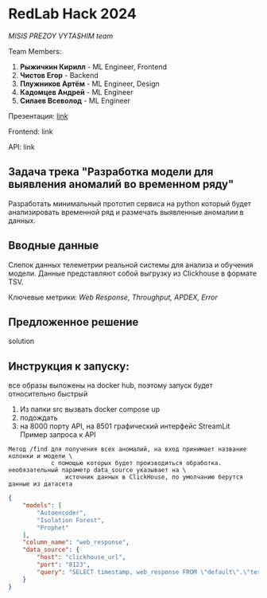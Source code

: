 # RedLab Hack 2024

*MISIS PREZOY VYTASHIM team*

Team Members:
1) **Рыжичкин Кирилл** - ML Engineer, Frontend
2) **Чистов Егор** - Backend
3) **Плужников Артём** - ML Engineer, Design
4) **Кадомцев Андрей** - ML Engineer
5) **Силаев Всеволод** - ML Engineer

Презентация: [link](https://drive.google.com/)

Frontend: link

API: link

## Задача трека "Разработка модели для выявления аномалий во временном ряду"

Разработать минимальный прототип сервиса на python который будет анализировать временной ряд и размечать выявленные аномалии в данных. 

## Вводные данные

Cлепок данных телеметрии реальной системы для анализа и обучения модели. Данные представляют собой выгрузку из Clickhouse в формате TSV. 

Ключевые метрики: *Web Response, Throughput, APDEX, Error*

## Предложенное решение

solution

## Инструкция к запуску:
все образы выложены на docker hub, поэтому запуск будет относительно быстрый
1. Из папки src вызвать docker compose up
2. подождать
3. на 8000 порту API, на 8501 графический интерфейс StreamLit
Пример запроса к API
```
Метод /find для получения всех аномалий, на вход принимает название колонки и модели \
            с помощью которых будет производиться обработка. необязательный параметр data_source указывает на \
                источник данных в ClickHouse, по умолчанию берутся данные из датасета
```
```json
{
    "models": [
        "Autoencoder",
        "Isolation Forest",
        "Prophet"
    ],
    "column_name": "web_response",
    "data_source": {
        "host": "clickhouse_url",
        "port": "8123",
        "query": "SELECT timestamp, web_response FROM \"default\".\"test2\" ORDER BY timestamp ASC"
    }
}
```